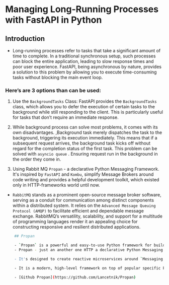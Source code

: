 # Managing Long-Running Processes with FastAPI in Python


## Introduction

- Long-running processes refer to tasks that take a significant amount of time to complete. In a traditional synchronous setup, such processes can block the entire application, leading to slow response times and poor user experience. FastAPI, being asynchronous by nature, provides a solution to this problem by allowing you to execute time-consuming tasks without blocking the main event loop.


### Here’s are 3 options than can be used: 

1. Use the `BackgroundTasks` Class: FastAPI provides the `BackgroundTasks` class, which allows you to defer the execution of certain tasks to the background while still responding to the client. This is particularly useful for tasks that don’t require an immediate response.

2. While background process can solve most problems, it comes with its own disadvantages. ,Background task merely dispatches the task to the background, triggering its execution immediately. This means that if a subsequent request arrives, the background task kicks off without regard for the completion status of the first task. This problem can be solved with `asyncio queue` . Ensuring request run in the background in the order they come in.
3. Using Rabbit MQ `Propan` - a declarative Python Messaging Framework. It's inspired by `FastAPI` and `Kombu`, simplify Message Brokers around code writing and provides a helpful development toolkit, which existed only in HTTP-frameworks world until now.

- `RabbitMQ` stands as a prominent open-source message broker software, serving as a conduit for communication among distinct components within a distributed system. It relies on the `Advanced Message Queuing Protocol (AMQP)` to facilitate efficient and dependable message exchange. RabbitMQ’s versatility, scalability, and support for a multitude of programming languages render it an appealing choice for constructing responsive and resilient distributed applications.
```bash
    ## Propan

    - `Propan` is a powerful and easy-to-use Python framework for building event-driven applications that interact with any MQ Broker. 
    - Propan - just an another one HTTP a declarative Python Messaging Framework. It's inspired by `FastAPI` and `Kombu`, simplify Message Brokers around code writing and provides a helpful development toolkit, which existed only in HTTP-frameworks world until now.

    - It's designed to create reactive microservices around `Messaging Architecture`.

    - It is a modern, high-level framework on top of popular specific Python brokers libraries, based on `pydantic` and `FastAPI`, `pytest` concepts.

    - [Github Propan](https://github.com/Lancetnik/Propan)

```